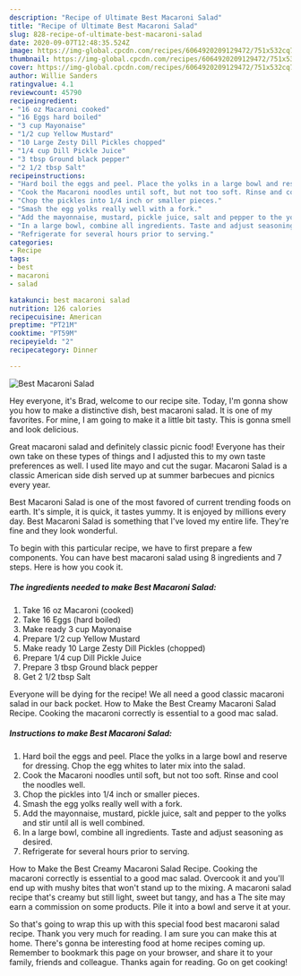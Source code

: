 ```yaml
---
description: "Recipe of Ultimate Best Macaroni Salad"
title: "Recipe of Ultimate Best Macaroni Salad"
slug: 828-recipe-of-ultimate-best-macaroni-salad
date: 2020-09-07T12:48:35.524Z
image: https://img-global.cpcdn.com/recipes/6064920209129472/751x532cq70/best-macaroni-salad-recipe-main-photo.jpg
thumbnail: https://img-global.cpcdn.com/recipes/6064920209129472/751x532cq70/best-macaroni-salad-recipe-main-photo.jpg
cover: https://img-global.cpcdn.com/recipes/6064920209129472/751x532cq70/best-macaroni-salad-recipe-main-photo.jpg
author: Willie Sanders
ratingvalue: 4.1
reviewcount: 45790
recipeingredient:
- "16 oz Macaroni cooked"
- "16 Eggs hard boiled"
- "3 cup Mayonaise"
- "1/2 cup Yellow Mustard"
- "10 Large Zesty Dill Pickles chopped"
- "1/4 cup Dill Pickle Juice"
- "3 tbsp Ground black pepper"
- "2 1/2 tbsp Salt"
recipeinstructions:
- "Hard boil the eggs and peel. Place the yolks in a large bowl and reserve for dressing. Chop the egg whites to later mix into the salad."
- "Cook the Macaroni noodles until soft, but not too soft. Rinse and cool the noodles well."
- "Chop the pickles into 1/4 inch or smaller pieces."
- "Smash the egg yolks really well with a fork."
- "Add the mayonnaise, mustard, pickle juice, salt and pepper to the yolks and stir until all is well combined."
- "In a large bowl, combine all ingredients. Taste and adjust seasoning as desired."
- "Refrigerate for several hours prior to serving."
categories:
- Recipe
tags:
- best
- macaroni
- salad

katakunci: best macaroni salad 
nutrition: 126 calories
recipecuisine: American
preptime: "PT21M"
cooktime: "PT59M"
recipeyield: "2"
recipecategory: Dinner

---
```



![Best Macaroni Salad](https://img-global.cpcdn.com/recipes/6064920209129472/751x532cq70/best-macaroni-salad-recipe-main-photo.jpg)

Hey everyone, it's Brad, welcome to our recipe site. Today, I'm gonna show you how to make a distinctive dish, best macaroni salad. It is one of my favorites. For mine, I am going to make it a little bit tasty. This is gonna smell and look delicious.

Great macaroni salad and definitely classic picnic food! Everyone has their own take on these types of things and I adjusted this to my own taste preferences as well. I used lite mayo and cut the sugar. Macaroni Salad is a classic American side dish served up at summer barbecues and picnics every year.

Best Macaroni Salad is one of the most favored of current trending foods on earth. It's simple, it is quick, it tastes yummy. It is enjoyed by millions every day. Best Macaroni Salad is something that I've loved my entire life. They're fine and they look wonderful.


To begin with this particular recipe, we have to first prepare a few components. You can have best macaroni salad using 8 ingredients and 7 steps. Here is how you cook it.

<!--inarticleads1-->

##### The ingredients needed to make Best Macaroni Salad:

1. Take 16 oz Macaroni (cooked)
1. Take 16 Eggs (hard boiled)
1. Make ready 3 cup Mayonaise
1. Prepare 1/2 cup Yellow Mustard
1. Make ready 10 Large Zesty Dill Pickles (chopped)
1. Prepare 1/4 cup Dill Pickle Juice
1. Prepare 3 tbsp Ground black pepper
1. Get 2 1/2 tbsp Salt


Everyone will be dying for the recipe! We all need a good classic macaroni salad in our back pocket. How to Make the Best Creamy Macaroni Salad Recipe. Cooking the macaroni correctly is essential to a good mac salad. 

<!--inarticleads2-->

##### Instructions to make Best Macaroni Salad:

1. Hard boil the eggs and peel. Place the yolks in a large bowl and reserve for dressing. Chop the egg whites to later mix into the salad.
1. Cook the Macaroni noodles until soft, but not too soft. Rinse and cool the noodles well.
1. Chop the pickles into 1/4 inch or smaller pieces.
1. Smash the egg yolks really well with a fork.
1. Add the mayonnaise, mustard, pickle juice, salt and pepper to the yolks and stir until all is well combined.
1. In a large bowl, combine all ingredients. Taste and adjust seasoning as desired.
1. Refrigerate for several hours prior to serving.


How to Make the Best Creamy Macaroni Salad Recipe. Cooking the macaroni correctly is essential to a good mac salad. Overcook it and you&#39;ll end up with mushy bites that won&#39;t stand up to the mixing. A macaroni salad recipe that&#39;s creamy but still light, sweet but tangy, and has a The site may earn a commission on some products. Pile it into a bowl and serve it at your. 

So that's going to wrap this up with this special food best macaroni salad recipe. Thank you very much for reading. I am sure you can make this at home. There's gonna be interesting food at home recipes coming up. Remember to bookmark this page on your browser, and share it to your family, friends and colleague. Thanks again for reading. Go on get cooking!
